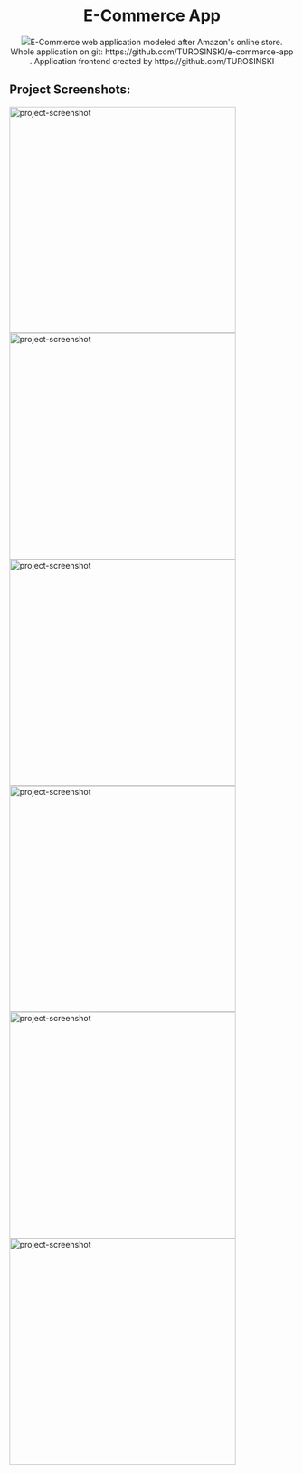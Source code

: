<h1 align="center" id="title">E-Commerce App</h1>

<p align="center"><img src="https://socialify.git.ci/PanRadziu/e-Commerce-app-backend/image?language=1&name=1&owner=1&theme=Light></p>

<p id="description">E-Commerce web application modeled after Amazon's online store. Whole application on git: https://github.com/TUROSINSKI/e-commerce-app . Application frontend created by https://github.com/TUROSINSKI</p>

<h2>Project Screenshots:</h2>

<img src="https://i.ibb.co/tD8Vjpw/Starting-Page.png" alt="project-screenshot" width="400" height="400/">

<img src="https://i.ibb.co/fFZC8DG/Basket.png" alt="project-screenshot" width="400" height="400/">

<img src="https://i.ibb.co/gSrrLbd/Order.png" alt="project-screenshot" width="400" height="400/">

<img src="https://i.ibb.co/yskrGRy/SignUp.png" alt="project-screenshot" width="400" height="400/">

<img src="https://i.ibb.co/vXcJHfT/SignIn.png" alt="project-screenshot" width="400" height="400/">

<img src="https://i.ibb.co/zx7wLJ5/Details.png" alt="project-screenshot" width="400" height="400/">

